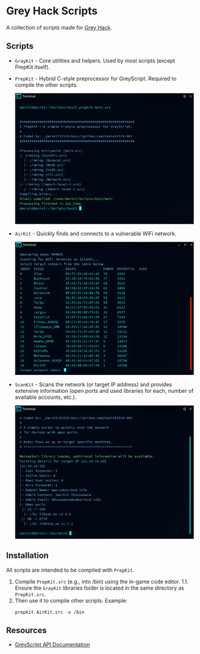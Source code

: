 # Grey Hack Scripts
A collection of scripts made for [Grey Hack](https://store.steampowered.com/app/605230/Grey_Hack/).

## Scripts
- `GrayKit` - Core utilities and helpers. Used by most scripts (except PrepKit itself).
- `PrepKit` - Hybrid C-style preprocessor for GreyScript. Required to compile the other scripts.

    ![SCREENSHOT](/screenshots/prepkit.png?raw=true "PrepKit")
- `AirKit` - Quickly finds and connects to a vulnerable WiFi network.

    ![SCREENSHOT](/screenshots/airkit.png?raw=true "AirKit")
- `ScanKit` - Scans the network (or target IP address) and provides extensive information (open ports and used libraries for each, number of available accounts, etc.).

    ![SCREENSHOT](/screenshots/scankit.png?raw=true "ScanKit")

## Installation
All scripts are intended to be compiled with `PrepKit`.

1. Compile `PrepKit.src` (e.g., into /bin) using the in-game code editor.
    1.1. Ensure the `GrayKit` libraries folder is located in the same directory as `PrepKit.src`.
2. Then use it to compile other scripts. Example:
    ```shell
    prepkit AirKit.src -o /bin
    ```

## Resources
- [GreyScript API Documentation](https://documentation.greyscript.org)
